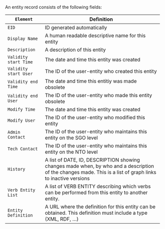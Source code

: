 An entity record consists of the following fields:

`Element` | Definition
-------- | ---------
`EID` | ID generated automatically
`Display Name` | A human readable descriptive name for this entity
`Description` | A description of this entity
`Validity start Time` | The date and time this entity was created
`Validity start User` | The ID of the user-entity who created this entity
`Validity end Time` | The date and time this entitiy was made obsolete
`Validity end User` | The ID of the user-entity who made this entity obsolete
`Modify Time` | The date and time this entity was created
`Modify User` | The ID of the user-entity who modified this entity
`Admin Contact` | The ID of the user-entity who maintains this entity on the SGO level
`Tech Contact` | The ID of the user-entity who maintains this entity on the NTO level
`History` | A list of DATE, ID, DESCRIPTION showing changes made when, by who and a description of the changes made. This is a list of  graph links to inactive versions 
`Verb Entity List` | A list of VERB ENTITY describing which verbs can be performed from this entity to another entity. 
`Entity Definition` | A URL where the definition for this entity can be obtained. This definition must include a type (XML, RDF, …)
